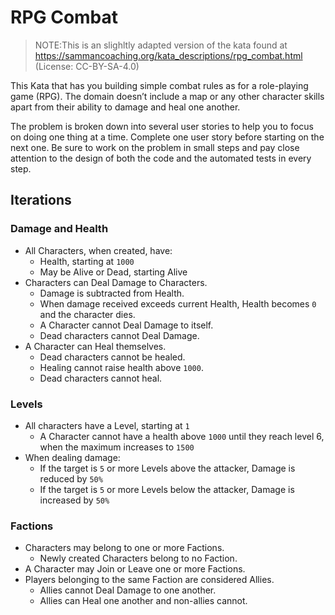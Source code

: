 # RPG Combat

> NOTE:This is an slighltly adapted version of the kata found at
> https://sammancoaching.org/kata_descriptions/rpg_combat.html
> (License: CC-BY-SA-4.0)

This Kata that has you building simple combat rules as for a role-playing game (RPG). The domain doesn’t include a map or any other character skills apart from their ability to damage and heal one another.

The problem is broken down into several user stories to help you to focus on doing one thing at a time. Complete one user story before starting on the next one. Be sure to work on the problem in small steps and pay close attention to the design of both the code and the automated tests in every step.

## Iterations

### Damage and Health

- All Characters, when created, have:
  - Health, starting at `1000`
  - May be Alive or Dead, starting Alive
- Characters can Deal Damage to Characters.
  - Damage is subtracted from Health.
  - When damage received exceeds current Health, Health becomes `0` and the character dies.
  - A Character cannot Deal Damage to itself.
  - Dead characters cannot Deal Damage.
- A Character can Heal themselves.
  - Dead characters cannot be healed.
  - Healing cannot raise health above `1000`.
  - Dead characters cannot heal.

### Levels

- All characters have a Level, starting at `1`
  - A Character cannot have a health above `1000` until they reach level 6, when the maximum increases to `1500`
- When dealing damage:
  - If the target is `5` or more Levels above the attacker, Damage is reduced by `50%`
  - If the target is `5` or more Levels below the attacker, Damage is increased by `50%`

### Factions

- Characters may belong to one or more Factions.
  - Newly created Characters belong to no Faction.
- A Character may Join or Leave one or more Factions.
- Players belonging to the same Faction are considered Allies.
  - Allies cannot Deal Damage to one another.
  - Allies can Heal one another and non-allies cannot.
